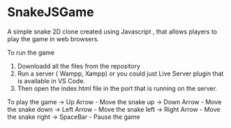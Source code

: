 # SnakeJSGame
A simple snake 2D clone created using Javascript , that allows players to play the game in web browsers.

To run the game
1. Downloadd all the files from the repository
2. Run a server ( Wampp, Xampp) or you could just Live Server plugin that is available in VS Code.
3. Then open the index.html file in the port that is running on the server.

To play the game
-> Up Arrow - Move the snake up
-> Down Arrow - Move the snake down
-> Left Arrow - Move the snake left
-> Right Arrow - Move the snake right
-> SpaceBar - Pause the game
